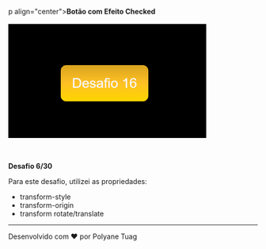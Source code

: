 p align="center"><strong>Botão com Efeito Checked</strong><br><br>
  <img width= '400' src="../.github/gifts/Dia16.gif">
</p><br>

 <p><strong>Desafio 6/30</strong></p>
 
 Para este desafio, utilizei as propriedades:
 - transform-style 
 - transform-origin
 - transform rotate/translate
  
 ---
Desenvolvido com ❤ por Polyane Tuag